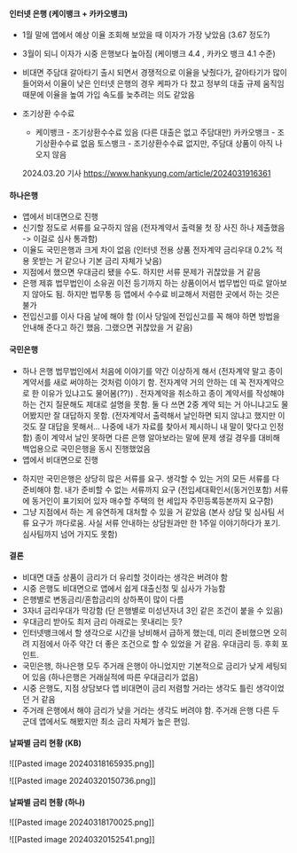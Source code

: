 


#### 인터넷 은행 (케이뱅크 + 카카오뱅크)
* 1월 말에 앱에서 예상 이율 조회해 보았을 때 이자가 가장 낮았음 (3.67 정도?)
* 3월이 되니 이자가 시중 은행보다 높아짐 (케이뱅크 4.4 , 카카오 뱅크 4.1 수준)
* 비대면 주담대 갈아타기 출시 되면서 경쟁적으로 이율을 낮췄다가, 갈아타기가 많이 들어와서 이율이 낮은 인터넷 은행의 경우 케파가 다 찼고 정부의 대출 규제 움직임 때문에 이율을 높여 가입 속도를 늦추려는 의도 같았음

* 조기상환 수수료
	* 케이뱅크 - 조기상환수수료 있음 (다른 대출은 없고 주담대만)
	 카카오뱅크 - 조기상환수수료 없음
	 토스뱅크 - 조기상환수수료 없지만, 주담대 상품이 아직 나오지 않음


	2024.03.20 기사 
	https://www.hankyung.com/article/2024031916361



#### 하나은행
* 앱에서 비대면으로 진행
* 신기할 정도로 서류를 요구하지 않음 (전자계약서 출력물 첫 장 사진 하나 제출했음 -> 이걸로 심사 통과함)
* 이율도 국민은행과 크게 차이 없음 (인터넷 전용 상품 전자계약 금리우대 0.2% 적용 못받는 거 같으나 기본 금리 자체가 낮음)
* 지점에서 했으면 우대금리 됐을 수도. 하지만 서류 문제가 귀찮았을 거 같음
* 은행 제휴 법무법인이 소유권 이전 등기까지 하는 상품이어서 법무법인 따로 알아보지 않아도 됨. 하지만 법무통 등 앱에서 수수료 비교해서 저렴한 곳에서 하는 것은 불가
* 전입신고를 이사 다음 날에 해야 함 (이사 당일에 전입신고를 꼭 해야 하면 방법을 안내해 준다고 하긴 했음. 그랬으면 귀찮았을 거 같음)



#### 국민은행
* 하나 은행 법무법인에서 처음에 이야기를 약간 이상하게 해서 (전자계약 말고 종이 계약서를 새로 써야하는 것처럼 이야기 함. 전자계약 거의 안하는 데 꼭 전자계약으로 한 이유가 있냐고도 물어봄(??)) . 전자계약을 취소하고 종이 계약서를 작성해야 하는 건지 질문해도 제대로 설명을 못함. 둘 다 쓰면 2중 계약 되는 거 아니냐고도 물어봤지만 잘 대답하지 못함. (전자계약서 출력해서 날인하면 되지 않냐고 했지만 이것도 잘 대답을 못해서... 나중에 내가 자료를 찾아서 제시하니 내 말이 맞다고 인정함) 종이 계약서 날인 못하면 다른 은행 알아보라는 말에 문제 생길 경우를 대비해 백업용으로 국민은행을 동시 진행했었음
* 앱에서 비대면으로 진행
- 하지만 국민은행은 상당히 많은 서류를 요구. 생각할 수 있는 거의 모든 서류를 다 준비해야 함. 내가 준비할 수 없는 서류까지 요구 (전입세대확인서(동거인포함) 서류에 동거인이 표기되어 있자 매수할 주택의 현 세입자 주민등록등본까지 요구함)
- 그냥 지점에서 하는 게 유연하게 대처할 수 있을 거 같았음 (본사 상담 및 심사팀 서류 요구가 까다로움. 사실 서류 안내하는 상담원과만 한 1주일 이야기하다가 포기. 심사팀까지 넘어 가지도 못함)



#### 결론
* 비대면 대출 상품이 금리가 더 유리할 것이라는 생각은 버려야 함
* 시중 은행도 비대면으로 앱에서 쉽게 대출신청 및 심사가 가능함
* 은행별로 변동금리/혼합금리의 상하폭이 많이 다름
* 3자녀 금리우대가 막강함 (단 은행별로 미성년자녀 3인 같은 조건이 붙을 수 있음)
* 우대금리 받아도 최저 금리 아래로는 못내리는 듯?
* 인터넷뱅크에서 할 생각으로 시간을 낭비해서 급하게 했는데, 미리 준비했으면 오히려 지점에서 아주 약간 더 좋은 조건으로 할 수 있었을 거 같음. 우대금리 등. 후회 포인트.
* 국민은행, 하나은행 모두 주거래 은행이 아니었지만 기본적으로 금리가 낮게 세팅되어 있음 (하나은행은 거래실적에 따른 우대금리가 없음)
* 시중 은행도, 지점 상담보다 앱 비대면이 금리 저렴할 거라는 생각도 틀린 생각이었던 거 같음
* 주거래 은행에서 해야 금리가 낮을 거라는 생각도 버려야 함. 주거래 은행 다른 두 군데 앱에서도 해봤지만 최소 금리 자체가 높은 편임.







#### 날짜별 금리 현황 (KB)


![[Pasted image 20240318165935.png]]

![[Pasted image 20240320150736.png]]





#### 날짜별 금리 현황 (하나)

![[Pasted image 20240318170025.png]]

![[Pasted image 20240320152541.png]]








